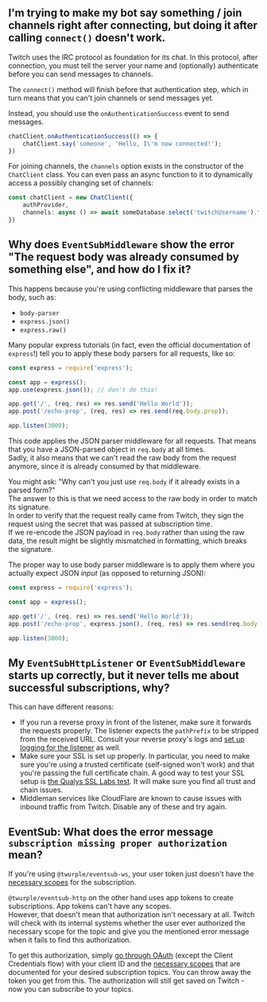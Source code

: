 ## I'm trying to make my bot say something / join channels right after connecting, but doing it after calling `connect()` doesn't work.

Twitch uses the IRC protocol as foundation for its chat. In this protocol, after connection,
you must tell the server your name and (optionally) authenticate before you can send messages to channels.

The `connect()` method will finish before that authentication step,
which in turn means that you can't join channels or send messages yet.

Instead, you should use the `onAuthenticationSuccess` event to send messages.

```ts
chatClient.onAuthenticationSuccess(() => {
	chatClient.say('someone', 'Hello, I\'m now connected!');
})
```

For joining channels, the `channels` option exists in the constructor of the `ChatClient` class.
You can even pass an async function to it to dynamically access a possibly changing set of channels:

```ts
const chatClient = new ChatClient({
	authProvider,
	channels: async () => await someDatabase.select('twitchUsername').from('users').fetchAll().map(u => u.twitchUsername)
})
```

## Why does `EventSubMiddleware` show the error "The request body was already consumed by something else", and how do I fix it?

This happens because you're using conflicting middleware that parses the body, such as:

- `body-parser`
- `express.json()`
- `express.raw()`

Many popular express tutorials (in fact, even the official documentation of `express`!)
tell you to apply these body parsers for all requests, like so:

```js
const express = require('express');

const app = express();
app.use(express.json()); // don't do this!

app.get('/', (req, res) => res.send('Hello World'));
app.post('/echo-prop', (req, res) => res.send(req.body.prop));

app.listen(3000);
```

This code applies the JSON parser middleware for all requests.
That means that you have a JSON-parsed object in `req.body` at all times.  
Sadly, it also means that we can't read the raw body from the request anymore,
since it is already consumed by that middleware.

You might ask: "Why can't you just use `req.body` if it already exists in a parsed form?"  
The answer to this is that we need access to the raw body in order to match its signature.  
In order to verify that the request really came from Twitch,
they sign the request using the secret that was passed at subscription time.  
If we re-encode the JSON payload in `req.body` rather than using the raw data,
the result might be slightly mismatched in formatting, which breaks the signature.

The proper way to use body parser middleware is to apply them where you actually expect JSON *input*
(as opposed to returning JSON):

```js
const express = require('express');

const app = express();

app.get('/', (req, res) => res.send('Hello World'));
app.post('/echo-prop', express.json(), (req, res) => res.send(req.body.prop));

app.listen(3000);
```

## My `EventSubHttpListener` or `EventSubMiddleware` starts up correctly, but it never tells me about successful subscriptions, why?

This can have different reasons:

- If you run a reverse proxy in front of the listener, make sure it forwards the requests properly.
  The listener expects the `pathPrefix` to be stripped from the received URL.
  Consult your reverse proxy's logs
  and [set up logging for the listener](/docs/getting-data/logging/configuration) as well.
- Make sure your SSL is set up properly.
  In particular, you need to make sure you're using a trusted certificate (self-signed won't work)
  and that you're passing the full certificate chain.
  A good way to test your SSL setup is [the Qualys SSL Labs test](https://www.ssllabs.com/ssltest).
  It will make sure you find all trust and chain issues.
- Middleman services like CloudFlare are known to cause issues with inbound traffic from Twitch.
  Disable any of these and try again.

## EventSub: What does the error message `subscription missing proper authorization` mean?

If you're using `@twurple/eventsub-ws`, your user token just doesn't have the
[necessary scopes](https://dev.twitch.tv/docs/eventsub/eventsub-subscription-types) for the subscription.

`@twurple/eventsub-http` on the other hand uses app tokens to create subscriptions. App tokens can't have any scopes.  
However, that doesn't mean that authorization isn't necessary at all.
Twitch will check with its internal systems whether the user ever authorized the necessary scope for the topic
and give you the mentioned error message when it fails to find this authorization.

To get this authorization, simply [go through OAuth](https://dev.twitch.tv/docs/authentication/getting-tokens-oauth/)
(except the Client Credentials flow) with your client ID and the
[necessary scopes](https://dev.twitch.tv/docs/eventsub/eventsub-subscription-types) that are documented
for your desired subscription topics. You can throw away the token you get from this.
The authorization will still get saved on Twitch - now you can subscribe to your topics.
